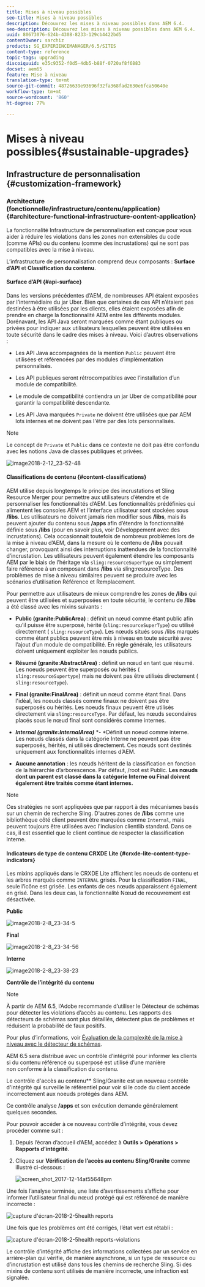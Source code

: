 ```yaml
---
title: Mises à niveau possibles
seo-title: Mises à niveau possibles
description: Découvrez les mises à niveau possibles dans AEM 6.4.
seo-description: Découvrez les mises à niveau possibles dans AEM 6.4.
uuid: 80673076-624b-4308-8233-129cb4422bd5
contentOwner: sarchiz
products: SG_EXPERIENCEMANAGER/6.5/SITES
content-type: reference
topic-tags: upgrading
discoiquuid: e35c9352-f0d5-4db5-b88f-0720af8f6883
docset: aem65
feature: Mise à niveau
translation-type: tm+mt
source-git-commit: 48726639e93696f32fa368fad2630e6fca50640e
workflow-type: tm+mt
source-wordcount: '860'
ht-degree: 77%

---
```



# Mises à niveau possibles{#sustainable-upgrades}

## Infrastructure de personnalisation {#customization-framework}

### Architecture (fonctionnelle/infrastructure/contenu/application)  {#architecture-functional-infrastructure-content-application}

La fonctionnalité Infrastructure de personnalisation est conçue pour vous aider à réduire les violations dans les zones non extensibles du code (comme APIs) ou du contenu (comme des incrustations) qui ne sont pas compatibles avec la mise à niveau.

L’infrastructure de personnalisation comprend deux composants : **Surface d’API** et **Classification du contenu**.

#### Surface d’API {#api-surface}

Dans les versions précédentes d’AEM, de nombreuses API étaient exposées par l’intermédiaire du jar Uber. Bien que certaines de ces API n’étaient pas destinées à être utilisées par les clients, elles étaient exposées afin de prendre en charge la fonctionnalité AEM entre les différents modules. Dorénavant, les API Java seront marquées comme étant publiques ou privées pour indiquer aux utilisateurs lesquelles peuvent être utilisées en toute sécurité dans le cadre des mises à niveau. Voici d’autres observations :

* Les API Java accompagnées de la mention `Public` peuvent être utilisées·et référencées par des modules d’implémentation personnalisés.

* Les API publiques seront rétrocompatibles avec l’installation d’un module de compatibilité.
* Le module de compatibilité contiendra un jar Uber de compatibilité pour garantir la compatibilité descendante.
* Les API Java marquées `Private` ne doivent être utilisées que par AEM lots internes et ne doivent pas l&#39;être par des lots personnalisés.

>[!NOTE]
>
>Le concept de `Private` et `Public` dans ce contexte ne doit pas être confondu avec les notions Java de classes publiques et privées.

![image2018-2-12_23-52-48](assets/image2018-2-12_23-52-48.png)

#### Classifications de contenu {#content-classifications}

AEM utilise depuis longtemps le principe des incrustations et Sling Resource Merger pour permettre aux utilisateurs d’étendre et de personnaliser les fonctionnalités d’AEM. Les fonctionnalités prédéfinies qui alimentent les consoles AEM et l’interface utilisateur sont stockées sous **/libs**. Les utilisateurs ne doivent jamais rien modifier sous **/libs**, mais ils peuvent ajouter du contenu sous **/apps** afin d’étendre la fonctionnalité définie sous **/libs** (pour en savoir plus, voir Développement avec des incrustations). Cela occasionnait toutefois de nombreux problèmes lors de la mise à niveau d’AEM, dans la mesure où le contenu de **/libs** pouvait changer, provoquant ainsi des interruptions inattendues de la fonctionnalité d’incrustation. Les utilisateurs peuvent également étendre les composants AEM par le biais de l’héritage via `sling:resourceSuperType` ou simplement faire référence à un composant dans **/libs** via sling:resourceType. Des problèmes de mise à niveau similaires peuvent se produire avec les scénarios d’utilisation Référence et Remplacement.

Pour permettre aux utilisateurs de mieux comprendre les zones de **/libs** qui peuvent être utilisées et superposées en toute sécurité, le contenu de **/libs** a été classé avec les mixins suivants :

* **Public (granite:PublicArea)** : définit un nœud comme étant public afin qu’il puisse être superposé, hérité (`sling:resourceSuperType`) ou utilisé directement ( `sling:resourceType`). Les nœuds situés sous /libs marqués comme étant publics peuvent être mis à niveau en toute sécurité avec l’ajout d’un module de compatibilité. En règle générale, les utilisateurs doivent uniquement exploiter les nœuds publics.

* **Résumé (granite:AbstractArea)** : définit un nœud en tant que résumé. Les noeuds peuvent être superposés ou hérités ( `sling:resourceSupertype`) mais ne doivent pas être utilisés directement ( `sling:resourceType`).

* **Final (granite:FinalArea)** : définit un nœud comme étant final. Dans l&#39;idéal, les noeuds classés comme finaux ne doivent pas être superposés ou hérités. Les noeuds finaux peuvent être utilisés directement via `sling:resourceType`. Par défaut, les nœuds secondaires placés sous le nœud final sont considérés comme internes.

* ***Internal (granite:InternalArea)*** *- *Définit un noeud comme interne. Les nœuds classés dans la catégorie Interne ne peuvent pas être superposés, hérités, ni utilisés directement. Ces nœuds sont destinés uniquement aux fonctionnalités internes d’AEM.

* **Aucune annotation** : les nœuds héritent de la classification en fonction de la hiérarchie d’arborescence. Par défaut, /root est Public. **Les nœuds dont un parent est classé dans la catégorie Interne ou Final doivent également être traités comme étant internes.**

>[!NOTE]
>
>Ces stratégies ne sont appliquées que par rapport à des mécanismes basés sur un chemin de recherche Sling. D&#39;autres zones de **/libs** comme une bibliothèque côté client peuvent être marquées comme `Internal`, mais peuvent toujours être utilisées avec l&#39;inclusion clientlib standard. Dans ce cas, il est essentiel que le client continue de respecter la classification Interne.

#### Indicateurs de type de contenu CRXDE Lite  {#crxde-lite-content-type-indicators}

Les mixins appliqués dans le CRXDE Lite affichent les noeuds de contenu et les arbres marqués comme `INTERNAL` grisés. Pour la classification `FINAL`, seule l’icône est grisée. Les enfants de ces nœuds apparaissent également en grisé. Dans les deux cas, la fonctionnalité Nœud de recouvrement est désactivée.

**Public**

![image2018-2-8_23-34-5](assets/image2018-2-8_23-34-5.png)

**Final**

![image2018-2-8_23-34-56](assets/image2018-2-8_23-34-56.png)

**Interne**

![image2018-2-8_23-38-23](assets/image2018-2-8_23-38-23.png)

**Contrôle de l’intégrité du contenu**

>[!NOTE]
>
>À partir de AEM 6.5, l’Adobe recommande d’utiliser le Détecteur de schémas pour détecter les violations d’accès au contenu. Les rapports des détecteurs de schémas sont plus détaillés, détectent plus de problèmes et réduisent la probabilité de faux positifs.
>
>Pour plus d’informations, voir [Évaluation de la complexité de la mise à niveau avec le détecteur de schémas](/help/sites-deploying/pattern-detector.md).

AEM 6.5 sera distribué avec un contrôle d’intégrité pour informer les clients si du contenu référencé ou superposé est utilisé d’une manière non conforme à la classification du contenu.

Le contrôle d&#39;accès au contenu** Sling/Granite est un nouveau contrôle d&#39;intégrité qui surveille le référentiel pour voir si le code du client accède incorrectement aux noeuds protégés dans AEM.

Ce contrôle analyse **/apps** et son exécution demande généralement quelques secondes.

Pour pouvoir accéder à ce nouveau contrôle d’intégrité, vous devez procéder comme suit :

1. Depuis l’écran d’accueil d’AEM, accédez à **Outils > Opérations > Rapports d’intégrité**.
1. Cliquez sur **Vérification de l’accès au contenu Sling/Granite** comme illustré ci-dessous :

   ![screen_shot_2017-12-14at55648pm](assets/screen_shot_2017-12-14at55648pm.png)

Une fois l’analyse terminée, une liste d’avertissements s’affiche pour informer l’utilisateur final du nœud protégé qui est référencé de manière incorrecte :

![capture d&#39;écran-2018-2-5health reports](assets/screenshot-2018-2-5healthreports.png)

Une fois que les problèmes ont été corrigés, l’état vert est rétabli :

![capture d&#39;écran-2018-2-5health reports-violations](assets/screenshot-2018-2-5healthreports-violations.png)

Le contrôle d’intégrité affiche des informations collectées par un service en arrière-plan qui vérifie, de manière asynchrone, si un type de ressource ou d’incrustation est utilisé dans tous les chemins de recherche Sling. Si des mixins de contenu sont utilisés de manière incorrecte, une infraction est signalée.

